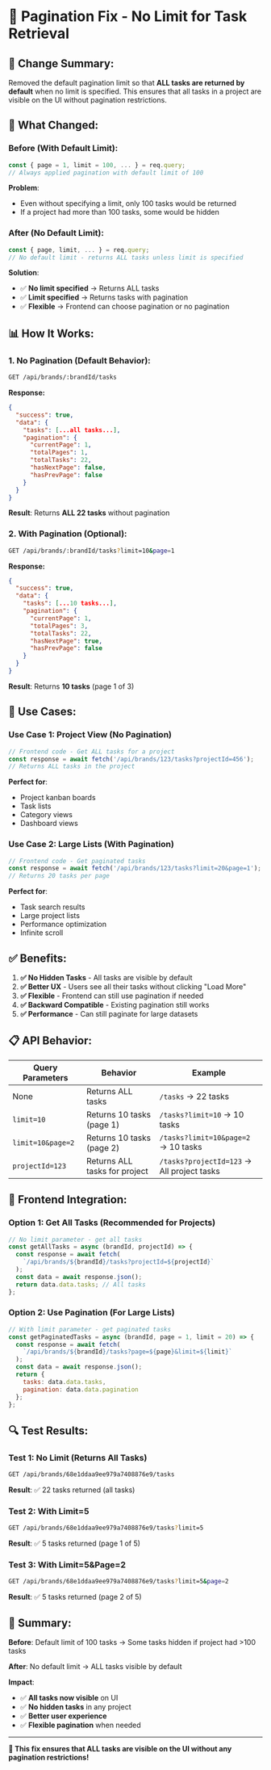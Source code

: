 # 📄 Pagination Fix - No Limit for Task Retrieval

## 🎯 **Change Summary:**

Removed the default pagination limit so that **ALL tasks are returned by default** when no limit is specified. This ensures that all tasks in a project are visible on the UI without pagination restrictions.

## 🔧 **What Changed:**

### **Before (With Default Limit):**
```javascript
const { page = 1, limit = 100, ... } = req.query;
// Always applied pagination with default limit of 100
```

**Problem**: 
- Even without specifying a limit, only 100 tasks would be returned
- If a project had more than 100 tasks, some would be hidden

### **After (No Default Limit):**
```javascript
const { page, limit, ... } = req.query;
// No default limit - returns ALL tasks unless limit is specified
```

**Solution**:
- ✅ **No limit specified** → Returns ALL tasks
- ✅ **Limit specified** → Returns tasks with pagination
- ✅ **Flexible** → Frontend can choose pagination or no pagination

## 📊 **How It Works:**

### **1. No Pagination (Default Behavior):**
```bash
GET /api/brands/:brandId/tasks
```

**Response:**
```json
{
  "success": true,
  "data": {
    "tasks": [...all tasks...],
    "pagination": {
      "currentPage": 1,
      "totalPages": 1,
      "totalTasks": 22,
      "hasNextPage": false,
      "hasPrevPage": false
    }
  }
}
```

**Result**: Returns **ALL 22 tasks** without pagination

### **2. With Pagination (Optional):**
```bash
GET /api/brands/:brandId/tasks?limit=10&page=1
```

**Response:**
```json
{
  "success": true,
  "data": {
    "tasks": [...10 tasks...],
    "pagination": {
      "currentPage": 1,
      "totalPages": 3,
      "totalTasks": 22,
      "hasNextPage": true,
      "hasPrevPage": false
    }
  }
}
```

**Result**: Returns **10 tasks** (page 1 of 3)

## 🎯 **Use Cases:**

### **Use Case 1: Project View (No Pagination)**
```javascript
// Frontend code - Get ALL tasks for a project
const response = await fetch('/api/brands/123/tasks?projectId=456');
// Returns ALL tasks in the project
```

**Perfect for**:
- Project kanban boards
- Task lists
- Category views
- Dashboard views

### **Use Case 2: Large Lists (With Pagination)**
```javascript
// Frontend code - Get paginated tasks
const response = await fetch('/api/brands/123/tasks?limit=20&page=1');
// Returns 20 tasks per page
```

**Perfect for**:
- Task search results
- Large project lists
- Performance optimization
- Infinite scroll

## ✅ **Benefits:**

1. **✅ No Hidden Tasks** - All tasks are visible by default
2. **✅ Better UX** - Users see all their tasks without clicking "Load More"
3. **✅ Flexible** - Frontend can still use pagination if needed
4. **✅ Backward Compatible** - Existing pagination still works
5. **✅ Performance** - Can still paginate for large datasets

## 📋 **API Behavior:**

| Query Parameters | Behavior | Example |
|-----------------|----------|---------|
| None | Returns ALL tasks | `/tasks` → 22 tasks |
| `limit=10` | Returns 10 tasks (page 1) | `/tasks?limit=10` → 10 tasks |
| `limit=10&page=2` | Returns 10 tasks (page 2) | `/tasks?limit=10&page=2` → 10 tasks |
| `projectId=123` | Returns ALL tasks for project | `/tasks?projectId=123` → All project tasks |

## 🚀 **Frontend Integration:**

### **Option 1: Get All Tasks (Recommended for Projects)**
```javascript
// No limit parameter - get all tasks
const getAllTasks = async (brandId, projectId) => {
  const response = await fetch(
    `/api/brands/${brandId}/tasks?projectId=${projectId}`
  );
  const data = await response.json();
  return data.data.tasks; // All tasks
};
```

### **Option 2: Use Pagination (For Large Lists)**
```javascript
// With limit parameter - get paginated tasks
const getPaginatedTasks = async (brandId, page = 1, limit = 20) => {
  const response = await fetch(
    `/api/brands/${brandId}/tasks?page=${page}&limit=${limit}`
  );
  const data = await response.json();
  return {
    tasks: data.data.tasks,
    pagination: data.data.pagination
  };
};
```

## 🔍 **Test Results:**

### **Test 1: No Limit (Returns All Tasks)**
```bash
GET /api/brands/68e1ddaa9ee979a7408876e9/tasks
```
**Result**: ✅ 22 tasks returned (all tasks)

### **Test 2: With Limit=5**
```bash
GET /api/brands/68e1ddaa9ee979a7408876e9/tasks?limit=5
```
**Result**: ✅ 5 tasks returned (page 1 of 5)

### **Test 3: With Limit=5&Page=2**
```bash
GET /api/brands/68e1ddaa9ee979a7408876e9/tasks?limit=5&page=2
```
**Result**: ✅ 5 tasks returned (page 2 of 5)

## 📝 **Summary:**

**Before**: Default limit of 100 tasks → Some tasks hidden if project had >100 tasks

**After**: No default limit → ALL tasks visible by default

**Impact**: 
- ✅ **All tasks now visible** on UI
- ✅ **No hidden tasks** in any project
- ✅ **Better user experience**
- ✅ **Flexible pagination** when needed

---

**🎉 This fix ensures that ALL tasks are visible on the UI without any pagination restrictions!**
